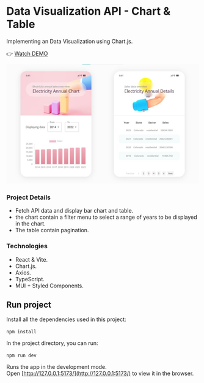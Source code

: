 # Data Visualization API - Chart & Table

Implementing an Data Visualization using Chart.js.

👉 [Watch DEMO](https://Frnt-End.github.io/Data-Visualization-Chartjs-React-Typescript)

![Data Visualization API](src/ui.jpg "Data Visualization API")

### Project Details

- Fetch API data and display bar chart and table.
- the chart contain a filter menu to select a range of years to be displayed in the chart.
- The table contain pagination.

### Technologies

- React & Vite.
- Chart.js.
- Axios.
- TypeScript.
- MUI + Styled Components.

## Run project

Install all the dependencies used in this project:

`npm install`

In the project directory, you can run:

`npm run dev`

Runs the app in the development mode.\
Open [http://127.0.0.1:5173/](http://127.0.0.1:5173/) to view it in the browser.
